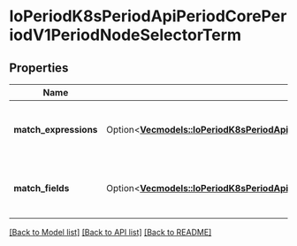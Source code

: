 # IoPeriodK8sPeriodApiPeriodCorePeriodV1PeriodNodeSelectorTerm

## Properties

Name | Type | Description | Notes
------------ | ------------- | ------------- | -------------
**match_expressions** | Option<[**Vec<models::IoPeriodK8sPeriodApiPeriodCorePeriodV1PeriodNodeSelectorRequirement>**](io.k8s.api.core.v1.NodeSelectorRequirement.md)> | A list of node selector requirements by node's labels. | [optional]
**match_fields** | Option<[**Vec<models::IoPeriodK8sPeriodApiPeriodCorePeriodV1PeriodNodeSelectorRequirement>**](io.k8s.api.core.v1.NodeSelectorRequirement.md)> | A list of node selector requirements by node's fields. | [optional]

[[Back to Model list]](../README.md#documentation-for-models) [[Back to API list]](../README.md#documentation-for-api-endpoints) [[Back to README]](../README.md)


